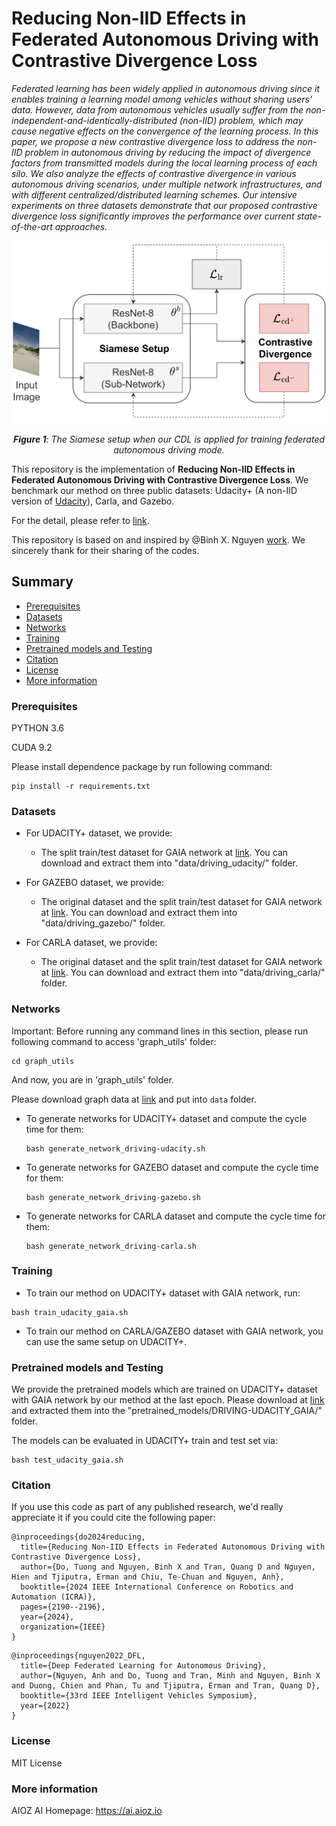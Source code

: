 # Reducing Non-IID Effects in Federated Autonomous Driving with Contrastive Divergence Loss

*Federated learning has been widely applied in autonomous driving since it enables training a learning model among vehicles without sharing users' data. However, data from autonomous vehicles usually suffer from the non-independent-and-identically-distributed (non-IID) problem, which may cause negative effects on the convergence of the learning process. In this paper, we propose a new contrastive divergence loss to address the non-IID problem in autonomous driving by reducing the impact of divergence factors from transmitted models during the local learning process of each silo. We also analyze the effects of contrastive divergence in various autonomous driving scenarios, under multiple network infrastructures, and with different centralized/distributed learning schemes. Our intensive experiments on three datasets demonstrate that our proposed contrastive divergence loss significantly improves the performance over current state-of-the-art approaches.*

![Fig-1](misc/CDL_FADNet.png)
*<center>**Figure 1**: The Siamese setup when our CDL is applied for training federated autonomous driving mode.</center>*

This repository is the implementation of **Reducing Non-IID Effects in Federated Autonomous Driving with Contrastive Divergence Loss**. We benchmark our method on three public datasets: Udacity+ (A non-IID version of [Udacity](https://www.udacity.com/self-driving-car)), Carla, and Gazebo.

For the detail, please refer to [link](https://arxiv.org/pdf/2303.06305.pdf).

This repository is based on and inspired by @Binh X. Nguyen [work](https://github.com/aioz-ai/FADNet). We sincerely thank for their sharing of the codes.

## Summary

* [Prerequisites](#prerequisites)
* [Datasets](#datasets)
* [Networks](#networks)
* [Training](#training)
* [Pretrained models and Testing](#pretrained-models-and-testing)
* [Citation](#citation)
* [License](#license)
* [More information](#more-information)

### Prerequisites

PYTHON 3.6

CUDA 9.2

Please install dependence package by run following command:
```
pip install -r requirements.txt
```

### Datasets

* For UDACITY+ dataset, we provide:
    * The split train/test dataset for GAIA network at [link](https://vision.aioz.io/f/aa717ba5c0cd4b06975e/?dl=1). You can download and extract them into "data/driving_udacity/" folder.

* For GAZEBO dataset, we provide:
    * The original dataset and the split train/test dataset for GAIA network at [link](https://vision.aioz.io/f/79afffd7fc444ba9ba0d/?dl=1). You can download and extract them into "data/driving_gazebo/" folder.

* For CARLA dataset, we provide:
    * The original dataset and the split train/test dataset for GAIA network at [link](https://vision.aioz.io/f/9091c519b3904a4695ab/?dl=1). You can download and extract them into "data/driving_carla/" folder.

### Networks

Important: Before running any command lines in this section, please run following command to access 'graph_utils' folder:
```
cd graph_utils
```
And now, you are in 'graph_utils' folder.

Please download graph data at [link](https://github.com/omarfoq/communication-in-cross-silo-fl/tree/main/graph_utils/data) and put into `data` folder.

* To generate networks for UDACITY+ dataset and compute the cycle time for them:
    ```
    bash generate_network_driving-udacity.sh
    ```

* To generate networks for GAZEBO dataset and compute the cycle time for them:
    ```
    bash generate_network_driving-gazebo.sh
    ```

* To generate networks for CARLA dataset and compute the cycle time for them:
    ```
    bash generate_network_driving-carla.sh
    ```

### Training

* To train our method on UDACITY+ dataset with GAIA network, run:

```
bash train_udacity_gaia.sh
```

* To train our method on CARLA/GAZEBO dataset with GAIA network, you can use the same setup on UDACITY+.

### Pretrained models and Testing

We provide the pretrained models which are trained on UDACITY+ dataset with GAIA network by our method at the last epoch. Please download at [link](https://vision.aioz.io/f/e97c08a4c3014e52a478/?dl=1) and extracted them into the "pretrained_models/DRIVING-UDACITY_GAIA/" folder.

The models can be evaluated in UDACITY+ train and test set via:
```
bash test_udacity_gaia.sh
```

### Citation

If you use this code as part of any published research, we'd really appreciate it if you could cite the following paper:

```
@inproceedings{do2024reducing,
  title={Reducing Non-IID Effects in Federated Autonomous Driving with Contrastive Divergence Loss},
  author={Do, Tuong and Nguyen, Binh X and Tran, Quang D and Nguyen, Hien and Tjiputra, Erman and Chiu, Te-Chuan and Nguyen, Anh},
  booktitle={2024 IEEE International Conference on Robotics and Automation (ICRA)},
  pages={2190--2196},
  year={2024},
  organization={IEEE}
}
```

```
@inproceedings{nguyen2022_DFL,
  title={Deep Federated Learning for Autonomous Driving},
  author={Nguyen, Anh and Do, Tuong and Tran, Minh and Nguyen, Binh X and Duong, Chien and Phan, Tu and Tjiputra, Erman and Tran, Quang D},
  booktitle={33rd IEEE Intelligent Vehicles Symposium},
  year={2022}
}
```

### License

MIT License

### More information
AIOZ AI Homepage: https://ai.aioz.io
